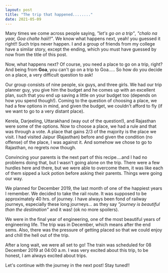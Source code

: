 ```yaml
---
layout: post
title: "The trip that happened........"
date: 2021-05-09
---
```


Many times we come across people saying, _"let's go on a trip"_, _"chalo na yaar, Goa chalte haii!!"_. We know what happens next, yeah! you guessed it right!! Such trips never happen. I and a group of friends from my college have a similar story, except the ending, which you must have guessed by now from the title of this post.

Now, what happens next? Of course, you need a place to go on a trip, right? And being from **Goa**, you can't go on a trip to Goa..... So how do you decide on a place, a very difficult question to ask!

Our group consists of nine people, six guys, and three girls. We had our trip planner guy, you give him the budget and he comes up with an excellent plan, such that you end up saving a little on your budget too (depends on how you spend though!). Coming to the question of choosing a place, we had a few options in mind, and given the budget, we couldn't afford to fly (if we want to go to a very distant place). 

Kerela, Darjeeling, Uttarakhand (way out of the question!), and Rajasthan were some of the options. Now to choose a place, we had a rule and that was through a vote. A place that gains 2/3 of the majority is the place we visit. I had visited Jaipur (Rajasthan) before and given the condition (no offense) of the place, I was against it. And somehow we chose to go to Rajasthan, no regrets now though.

Convincing your parents is the next part of this recipe....and I had no problems doing that, but I wasn't going alone on the trip. There were a few hurdles here and there, but we were able to overcome them, it was like each of them sipped a luck potion before asking their parents. Things were going our way. 

We planned for December 2019, the last month of one of the happiest years I remember. We decided to take the rail route. It was supposed to be approximately 40 hrs. of journey. I have always been fond of railway journeys, especially these long journeys... as they say _"journey is beautiful than the destination"_ and it was! (ok no more spoilers).

We were in the final year of engineering, one of the most beautiful years of engineering life. The trip was in December, which means after the end sems. Also, there was the pressure of getting placed so that we could enjoy and chill the hell out of the trip.

After a long wait, we were all set to go! The train was scheduled for 08 December 2019 at 04:00 a.m. I was very excited about this trip, to be honest, I am always excited about trips.

Let's continue with the journey in the next post! Stay tuned!!